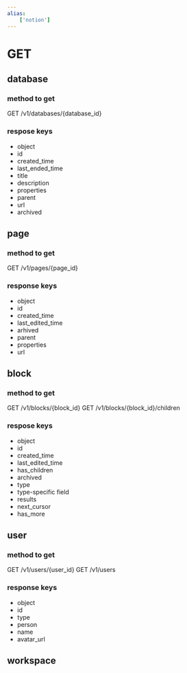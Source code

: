 ```yaml
---
alias:
    ['notion']
---
```

# GET
## database
### method to get
GET /v1/databases/{database_id}
### respose keys
- object
- id
- created_time
- last_ended_time
- title
- description
- properties
- parent
- url
- archived
## page
### method to get 
GET /v1/pages/{page_id}
### response keys
- object
- id
- created_time
- last_edited_time
- arhived
- parent
- properties
- url
## block
### method to get
GET /v1/blocks/{block_id}
GET /v1/blocks/{block_id}/children
### respose keys
- object
- id
- created_time
- last_edited_time
- has_children
- archived
- type
- type-specific field
- results
- next_cursor
- has_more
## user
### method to get
GET /v1/users/{user_id}
GET /v1/users
### response keys
- object
- id
- type
- person
- name
- avatar_url
## workspace